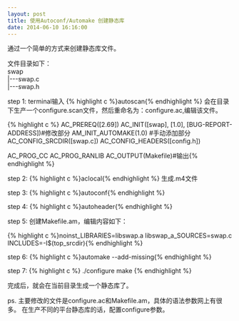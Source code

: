 ```yaml
---
layout: post
title: 使用Autoconf/Automake 创建静态库
date: 2014-06-10 16:16:00
---
```


通过一个简单的方式来创建静态库文件。

文件目录如下：<br/>
swap<br/>
|---swap.c<br/>
|---swap.h<br/>


step 1:
terminal输入
{% highlight c %}autoscan{% endhighlight %}
会在目录下生产一个configure.scan文件，然后重命名为：configure.ac,编辑该文件。

{% highlight c %}
AC_PREREQ([2.69])
AC_INIT([swap], [1.0], [BUG-REPORT-ADDRESS])#修改部分
AM_INIT_AUTOMAKE(1.0) #手动添加部分
AC_CONFIG_SRCDIR([swap.c])
AC_CONFIG_HEADERS([config.h])

AC_PROG_CC
AC_PROG_RANLIB
AC_OUTPUT(Makefile)#输出{% endhighlight %}

step 2:
{% highlight c %}aclocal{% endhighlight %}
生成.m4文件

step 3:
{% highlight c %}autoconf{% endhighlight %}

step 4:
{% highlight c %}autoheader{% endhighlight %}

step 5:
创建Makefile.am，编辑内容如下：

{% highlight c %}noinst_LIBRARIES=libswap.a
libswap_a_SOURCES=swap.c
INCLUDES=-I$(top_srcdir){% endhighlight %}

step 6:
{% highlight c %}automake --add-missing{% endhighlight %}

step 7:
{% highlight c %}
./configure
make
{% endhighlight %}

完成后，就会在当前目录生成一个静态库了。


ps.
主要修改的文件是configure.ac和Makefile.am，具体的语法参数网上有很多。
在生产不同的平台静态库的话，配置configure参数。







